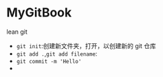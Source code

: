 # MyGitBook
lean git



- `git init`:创建新文件夹，打开，以创建新的 git 仓库
- `git add .`,`git add filename`:
- `git commit -m 'Hello'`
- ​



